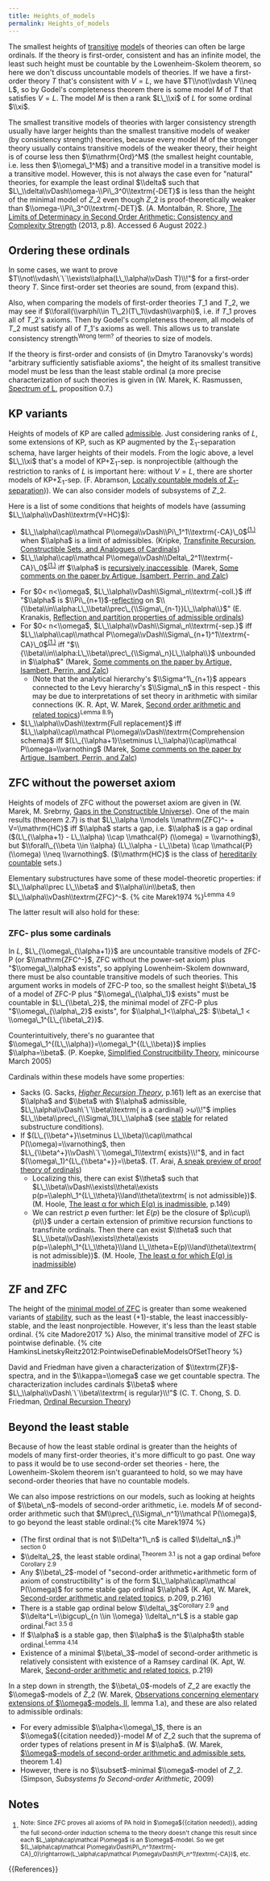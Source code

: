 ```yaml
---
title: Heights_of_models
permalink: Heights_of_models
---
```


The smallest heights of [transitive](Transitive "Transitive") [model](Model "Model")s of theories can often be large ordinals. If the theory is first-order, consistent and has an infinite model, the least such height must be countable by the Lowenheim-Skolem theorem, so here we don't discuss uncountable models of theories. If we have a first-order theory $T$ that's consistent with $V=L$, we have $T\\not\\vdash V\\neq L$, so by Godel's completeness theorem there is some model $M$ of $T$ that satisfies $V=L$. The model $M$ is then a rank $L\_\\xi$ of $L$ for some ordinal $\\xi$.

The smallest transitive models of theories with larger consistency strength usually have larger heights than the smallest transitive models of weaker (by consistency strength) theories, because every model $M$ of the stronger theory usually contains transitive models of the weaker theory, their height is of course less then $\\mathrm{Ord}^M$ (the smallest height countable, i.e. less then $\\omega\_1^M$) and a transitive model in a transitive model is a transitive model. However, this is not always the case even for "natural" theories, for example the least ordinal $\\delta$ such that $L\_\\delta\\vDash\\omega-\\Pi\_3^0\\textrm{-DET}$ is less than the height of the minimal model of $Z\_2$ even though $Z\_2$ is proof-theoretically weaker than $\\omega-\\Pi\_3^0\\textrm{-DET}$. (A. Montalbán, R. Shore, [The Limits of Determinacy in Second Order Arithmetic: Consistency and Complexity Strength](https://citeseerx.ist.psu.edu/viewdoc/download?doi=10.1.1.298.7514&rep=rep1&type=pdf) (2013, p.8). Accessed 6 August 2022.)
## Ordering these ordinals
In some cases, we want to prove $T\\not\\vdash\`\`\\exists\\alpha(L\_\\alpha\\vDash T)\\!"$ for a first-order theory $T$. Since first-order set theories are sound<!--http://people.umass.edu/partee/726\_04/lectures/Lecture7\_Model\_theory\_expanded.pdf, but is this just about predicate logic?-->, from (expand this).

Also, when comparing the models of first-order theories $T\_1$ and $T\_2$, we may see if $\\forall(\\varphi\\in T\_2)(T\_1\\vdash\\varphi)$, i.e. if $T\_1$ proves all of $T\_2$'s axioms. Then by Godel's completeness theorem, all models of $T\_2$ must satisfy all of $T\_1$'s axioms as well. This allows us to translate consistency strength<sup>Wrong term?</sup> of theories to size of models.

If the theory is first-order and consists of (in Dmytro Taranovsky's words) "arbitrary sufficiently satisfiable axioms", the height of its smallest transitive model must be less than the least stable ordinal<!--Taranovsky, "Ordinal Notation", section 6.2--> (a more precise characterization of such theories is given in (W. Marek, K. Rasmussen, [Spectrum of L](http://pldml.icm.edu.pl/pldml/element/bwmeta1.element.zamlynska-1afccedc-bd3e-45b8-a2f9-3cbb4c6000bb/c/rm21101.pdf), proposition 0.7.)

## KP variants
Heights of models of KP are called [admissible](Admissible "Admissible"). Just considering ranks of $L$, some extensions of KP, such as KP augmented by the Σ<sub>1</sub>-separation schema, have larger heights of their models. From the logic above, a level $L\_\\xi$ that's a model of KP+Σ<sub>1</sub>-sep. is nonprojectible (although the restriction to ranks of $L$ is important here: without $V=L$, there are shorter models of KP+&Sigma;<sub>1</sub>-sep. (F. Abramson, [Locally countable models of $\Sigma_1$-separation]( https://www.cambridge.org/core/journals/journal-of-symbolic-logic/article/abs/locally-countable-models-of-1separation/28D83F60A5B1D067E7726C464BD78A66))). We can also consider models of subsystems of $Z\_2$.

Here is a list of some conditions that heights of models have (assuming $L\_\\alpha\\vDash\\textrm{V=HC}$):
<!--*$L\_\\alpha\\cap\\mathcal P\\omega\\vDash\\Delta\_1^1\\textrm{-CA}\_0$ when $\\alpha$ is admissible. [https://www.amazon.com/Subsystems-Second-Order-Arithmetic-Perspectives/dp/0521150140]<sup>Claimed on p.293 to follow from (relativization of theorem using proof of) theorem VII.5.17</sup>-->
-   $L\_\\alpha\\cap\\mathcal P\\omega\\vDash\\Pi\_1^1\\textrm{-CA}\_0$<sup>[(1.)](#induction "#induction")</sup> when $\\alpha$ is a limit of admissibles. (Kripke, [Transfinite Recursion, Constructible Sets, and Analogues of Cardinals](http://saulkripkecenter.org/wp-content/uploads/2019/03/Transfinite-Recursion-Constructible-Sets-and-Analogues-of-Cardinals-PUBLIC.pdf#page=12))
-   $L\_\\alpha\\cap\\mathcal P\\omega\\vDash\\Delta\_2^1\\textrm{-CA}\_0$<sup>[(1.)](#induction "#induction")</sup> iff $\\alpha$ is [recursively inaccessible](Admissible "Admissible"). (Marek, [Some comments on the paper by Artigue, Isambert, Perrin, and Zalc](http://matwbn.icm.edu.pl/ksiazki/fm/fm101/fm101120.pdf))
<!--*$L\_\\alpha\\cap\\mathcal P\\omega\\vDash\\Delta\_{n+1}^1\\textrm{-CA}\_0$ when $\\alpha$'s $\\Delta\_n$-projectum is greater than $\\alpha$. [https://www.amazon.com/Subsystems-Second-Order-Arithmetic-Perspectives/dp/0521150140]<sup>Claimed on p.293 to follow from (relativization of theorem using proof of) theorem VII.5.17</sup>-->
-   For $0< n<\\omega$, $L\_\\alpha\\vDash\\Sigma\_n\\textrm{-coll.}$ iff "$\\alpha$ is $\\Pi\_{n+1}$-[reflecting](Reflecting_ordinal "Reflecting ordinal") on $\\{\\beta\\in\\alpha:L\_\\beta\\prec\_{\\Sigma\_{n-1}}L\_\\alpha\\}$" (E. Kranakis, [Reflection and partition properties of admissible ordinals](https://www.sciencedirect.com/science/article/pii/0003484382900225))
-   For $0< n<\\omega$, $L\_\\alpha\\vDash\\Sigma\_n\\textrm{-sep.}$ iff $L\_\\alpha\\cap\\mathcal P\\omega\\vDash\\Sigma\_{n+1}^1\\textrm{-CA}\_0$<sup>[(1.)](#induction "#induction")</sup> iff "$\\{\\beta\\in\\alpha:L\_\\beta\\prec\_{\\Sigma\_n}L\_\\alpha\\}$ unbounded in $\\alpha$" (Marek, [Some comments on the paper by Artigue, Isambert, Perrin, and Zalc](http://matwbn.icm.edu.pl/ksiazki/fm/fm101/fm101120.pdf))
    -   (Note that the analytical hierarchy's $\\Sigma^1\_{n+1}$ appears connected to the Levy hierarchy's $\\Sigma\_n$ in this respect - this may be due to interpretations of set theory in arithmetic with similar connections (K. R. Apt, W. Marek, [Second order arithmetic and related topics](https://www.sciencedirect.com/science/article/pii/0003484374900011))<sup>Lemma 8.9</sup>)
-   $L\_\\alpha\\vDash\\textrm{Full replacement}$ iff $L\_\\alpha\\cap\\mathcal P\\omega\\vDash\\textrm{Comprehension schema}$ iff $(L\_{\\alpha+1}\\setminus L\_\\alpha)\\cap\\mathcal P\\omega=\\varnothing$ (Marek, [Some comments on the paper by Artigue, Isambert, Perrin, and Zalc](http://matwbn.icm.edu.pl/ksiazki/fm/fm101/fm101120.pdf))

<!--For the least such heights of models, Simpson2009 has some results connecting theories of arithmetic and set theories (table here?)-->

## ZFC without the powerset axiom
Heights of models of ZFC without the powerset axiom are given in (W. Marek, M. Srebrny, [Gaps in the Constructible Universe](https://web.archive.org/web/20210903025814/https://core.ac.uk/download/pdf/81133582.pdf)). One of the main results (theorem 2.7) is that $L\_\\alpha \\models \\mathrm{ZFC}^- + V=\\mathrm{HC}$ iff $\\alpha$ starts a gap, i.e. $\\alpha$ is a gap ordinal ($(L\_{\\alpha+1} - L\_\\alpha) \\cap \\mathcal{P} (\\omega) = \\varnothing$), but $\\forall\_{\\beta \\in \\alpha} (L\_\\alpha - L\_\\beta) \\cap \\mathcal{P} (\\omega) \\neq \\varnothing$. ($\\mathrm{HC}$ is the class of [hereditarily countable](Hereditary_cardinality "Hereditary cardinality") sets.)

Elementary substructures have some of these model-theoretic properties: if $L\_\\alpha\\prec L\_\\beta$ and $\\alpha\\in\\beta$, then $L\_\\alpha\\vDash\\textrm{ZFC}^-$. {% cite Marek1974 %}<sup>Lemma 4.9</sup>

The latter result will also hold for these:
### ZFC- plus some cardinals
In $L$, $L\_{\\omega\_{\\alpha+1}}$ are uncountable transitive models of ZFC-P (or $\\mathrm{ZFC^-}$, ZFC without the power-set axiom) plus "$\\omega\_\\alpha$ exists", so applying Lowenheim-Skolem downward, there must be also countable transitive models of such theories. This argument works in models of ZFC-P too, so the smallest height $\\beta\_1$ of a model of ZFC-P plus "$\\omega\_{\\alpha\_1}$ exists" must be countable in $L\_{\\beta\_2}$, the minimal model of ZFC-P plus "$\\omega\_{\\alpha\_2}$ exists", for $\\alpha\_1<\\alpha\_2$: $\\beta\_1 < \\omega\_1^{L\_{\\beta\_2}}$.

Counterintuitively, there's no guarantee that $\\omega\_1^{(L\_\\alpha)}=\\omega\_1^{(L\_\\beta)}$ implies $\\alpha=\\beta$. (P. Koepke, [Simplified Construcitbility Theory](https://web.archive.org/web/20210506223436/https://math.uni-bonn.de/people/koepke/Preprints/Simplified_constructibility_theory_minicourse_Helsinki.pdf#page=21), minicourse March 2005)

Cardinals within these models have some properties:
-   Sacks (G. Sacks, [*Higher Recursion Theory*](https://projecteuclid.org/ebook/Download?urlId=pl%2F1235422639&isFullBook=False), p.161) left as an exercise that $\\alpha$ and $\\beta$ with $\\alpha$ admissible, $L\_\\alpha\\vDash\`\`\\beta\\textrm{ is a cardinal} >ω\\!"$ implies $L\_\\beta\\prec\_{\\Sigma\_1}L\_\\alpha$ (see [stable](Stable "Stable") for related substructure conditions).
-   If $(L\_{\\beta^+}\\setminus L\_\\beta)\\cap\\mathcal P(\\omega)=\\varnothing$, then $L\_{\\beta^+}\\vDash\`\`\\omega\_1\\textrm{ exists}\\!"$, and in fact $(\\omega\_1)^{L\_{\\beta^+}}=\\beta$. (T. Arai, [A sneak preview of proof theory of ordinals](https://arxiv.org/pdf/1102.0596.pdf#page=17))
    -   Localizing this, there can exist $\\theta$ such that $L\_\\beta\\vDash\\exists\\theta\\exists p(p=\\aleph\_1^{L\_\\theta}\\land\\theta\\textrm{ is not admissible})$. (M. Hoole, [The least α for which E(α) is inadmissible](https://doi.org/10.1017/S1446788700033565), p.149)
    -   We can restrict $p$ even further: let $E(p)$ be the closure of $p\\cup\\{p\\}$ under a certain extension of primitive recursion functions to transfinite ordinals. Then there can exist $\\theta$ such that $L\_\\beta\\vDash\\exists\\theta\\exists p(p=\\aleph\_1^{L\_\\theta}\\land L\_\\theta=E(p)\\land\\theta\\textrm{ is not admissible})$. (M. Hoole, [The least α for which E(α) is inadmissible](https://www.cambridge.org/core/services/aop-cambridge-core/content/view/A5F4CBD9F8E256839957532C2D7F9391/S1446788700033565a.pdf/least\_for\_which\_e\_is\_inadmissible.pdf#page=7))

## ZF and ZFC
The height of the [minimal model of ZFC](ZFC#Minimal\_transitive\_model\_of\_.24.5Ctext.7BZFC.7D.24 "ZFC#Minimal\_transitive\_model\_of\_.24.5Ctext.7BZFC.7D.24") is greater than some weakened variants of [stability](Stable "Stable"), such as the least (+1)-stable, the least inaccessibly-stable, and the least nonprojectible. However, it's less than the least stable ordinal. {% cite Madore2017 %} Also, the minimal transitive model of ZFC is pointwise definable. {% cite HamkinsLinetskyReitz2012:PointwiseDefinableModelsOfSetTheory %}

David and Friedman have given a characterization of $\\textrm{ZF}$-spectra, and in the $\\kappa=\\omega$ case we get countable spectra. The characterization includes cardinals $\\beta$ where $L\_\\alpha\\vDash\`\`\\beta\\textrm{ is regular}\\!"$ (C. T. Chong, S. D. Friedman, [Ordinal Recursion Theory](https://arxiv.org/pdf/math/9609203.pdf#page=20))

## Beyond the least stable
Because of how the least stable ordinal is greater than the heights of models of many first-order theories, it's more difficult to go past. One way to pass it would be to use second-order set theories - here, the Lowenheim-Skolem theorem isn't guaranteed to hold, so we may have second-order theories that have no countable models.

We can also impose restrictions on our models, such as looking at heights of $\\beta\_n$-models of second-order arithmetic, i.e. models $M$ of second-order arithmetic such that $M\\prec\_{\\Sigma\_n^1}\\mathcal P(\\omega)$, to go beyond the least stable ordinal:{% cite Marek1974 %}
-    (The first ordinal that is not $\\Delta^1\_n$ is called $\\delta\_n$.)<sup>in section 0</sup>
-    $\\delta\_2$, the least stable ordinal,<sup>Theorem 3.1</sup> is not a gap ordinal <sup>before Corollary 2.9</sup>
-    Any $\\beta\_2$-model of "second-order arithmetic+arithmetic form of axiom of constructibility" is of the form $L\_\\alpha\\cap\\mathcal P(\\omega)$ for some stable gap ordinal $\\alpha$ (K. Apt, W. Marek, [Second-order arithmetic and related topics](https://www.sciencedirect.com/science/article/pii/0003484374900011), p.209, p.216)
-    Τhere is a stable gap ordinal below $\\delta\_3$<sup>Corollary 2.9</sup> and $\\delta^L=\\bigcup\_{n \\in \\omega} \\delta\_n^L$ is a stable gap ordinal.<sup>Fact 3.5 d</sup>
-    If $\\alpha$ is a stable gap, then $\\alpha$ is the $\\alpha$th stable ordinal.<sup>Lemma 4.14</sup>
-    Existence of a minimal $\\beta\_3$-model of second-order arithmetic is relatively consistent with existence of a Ramsey cardinal (K. Apt, W. Marek, [Second-order arithmetic and related topics](https://www.sciencedirect.com/science/article/pii/0003484374900011), p.219)

In a step down in strength, the $\\beta\_0$-models of $Z\_2$ are exactly the $\\omega$-models of $Z\_2$ (W. Marek, [Observations concerning elementary extensions of $\\omega$-models. II](https://www.jstor.org/stable/2272059), lemma 1.a), and these are also related to admissible ordinals:
-   For every admissible $\\alpha<\\omega\_1$, there is an $\\omega${{citation needed}}-model $M$ of $Z\_2$ such that the suprema of order types of relations present in $M$ is $\\alpha$. (W. Marek, [$\\omega$-models of second-order arithmetic and admissible sets](http://matwbn.icm.edu.pl/ksiazki/fm/fm98/fm9818.pdf), theorem 1.4)
-   However, there is no $\\subset$-minimal $\\omega$-model of $Z\_2$. (Simpson, *Subsystems fo Second-order Arithmetic*, 2009)

## Notes
<ol>
<li id="induction"><sup>Note: Since ZFC proves all axioms of PA hold in $\omega${{citation needed}}, adding the full second-order induction schema to the theory doesn't change this result since each $L_\alpha\cap\mathcal P\omega$ is an $\omega$-model. So we get $(L_\alpha\cap\mathcal P\omega\vDash\Pi\_n^1\textrm{-CA}_0)\rightarrow(L_\alpha\cap\mathcal P\omega\vDash\Pi_n^1\textrm{-CA})$, etc.</sup></li>
</ol>
{{References}}
